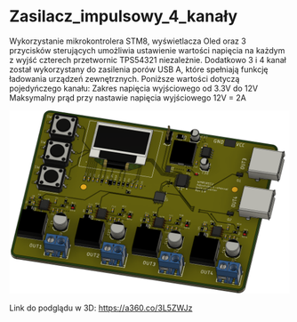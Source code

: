 # Zasilacz_impulsowy_4_kanały

Wykorzystanie mikrokontrolera STM8, wyświetlacza Oled oraz 3 przycisków sterujących umożliwia ustawienie wartości napięcia na każdym z wyjść czterech przetwornic TPS54321 niezależnie. Dodatkowo 3 i 4 kanał został wykorzystany do zasilenia porów USB A, które spełniają funkcję ładowania urządzeń zewnętrznych.
Poniższe wartości dotyczą pojedyńczego kanału:
Zakres napięcia wyjściowego od 3.3V do 12V
Maksymalny prąd przy nastawie napięcia wyjściowego 12V = 2A

![](płytka.png)

Link do podglądu w 3D: https://a360.co/3L5ZWJz
